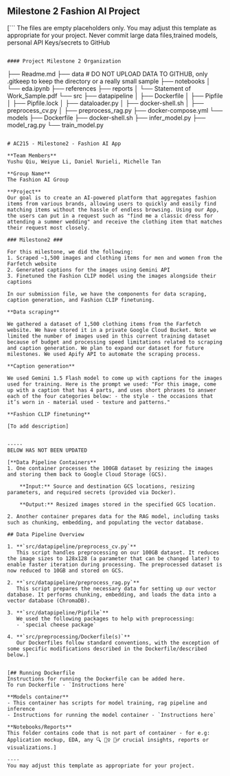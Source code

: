 ## Milestone 2 Fashion AI Project

[```
The files are empty placeholders only. You may adjust this template as appropriate for your project.
Never commit large data files,trained models, personal API Keys/secrets to GitHub
```]

#### Project Milestone 2 Organization

```
├── Readme.md
├── data # DO NOT UPLOAD DATA TO GITHUB, only .gitkeep to keep the directory or a really small sample
├── notebooks
│   └── eda.ipynb
├── references
├── reports
│   └── Statement of Work_Sample.pdf
└── src
    ├── datapipeline
    │   ├── Dockerfile
    │   ├── Pipfile
    │   ├── Pipfile.lock
    │   ├── dataloader.py
    │   ├── docker-shell.sh
    │   ├── preprocess_cv.py
    │   ├── preprocess_rag.py
    ├── docker-compose.yml
    └── models
        ├── Dockerfile
        ├── docker-shell.sh
        ├── infer_model.py
        ├── model_rag.py
        └── train_model.py
```

# AC215 - Milestone2 - Fashion AI App

**Team Members**
Yushu Qiu, Weiyue Li, Daniel Nurieli, Michelle Tan

**Group Name**
The Fashion AI Group

**Project**
Our goal is to create an AI-powered platform that aggregates fashion items from various brands, allowing users to quickly and easily find matching items without the hassle of endless browsing. Using our App, the users can put in a request such as "find me a classic dress for attending a summer wedding" and receive the clothing item that matches their request most closely.

### Milestone2 ###

For this milestone, we did the following: 
1. Scraped ~1,500 images and clothing items for men and women from the Farfetch website
2. Generated captions for the images using Gemini API
3. Finetuned the Fashion CLIP model using the images alongside their captions

In our submission file, we have the components for data scraping, caption generation, and Fashion CLIP finetuning. 

**Data scraping**

We gathered a dataset of 1,500 clothing items from the Farfetch website. We have stored it in a private Google Cloud Bucket. Note we limited the number of images used in this current training dataset because of budget and processing speed limitations related to scraping and caption generation. We plan to expand our dataset for future milestones. We used Apify API to automate the scraping process.

**Caption generation**

We used Gemini 1.5 Flash model to come up with captions for the images used for training. Here is the prompt we used: "For this image, come up with a caption that has 4 parts, and uses short phrases to answer each of the four categories below: - the style - the occasions that it’s worn in - material used - texture and patterns."

**Fashion CLIP finetuning**

[To add description]


-----
BELOW HAS NOT BEEN UPDATED

[**Data Pipeline Containers**
1. One container processes the 100GB dataset by resizing the images and storing them back to Google Cloud Storage (GCS).

	**Input:** Source and destination GCS locations, resizing parameters, and required secrets (provided via Docker).

	**Output:** Resized images stored in the specified GCS location.

2. Another container prepares data for the RAG model, including tasks such as chunking, embedding, and populating the vector database.

## Data Pipeline Overview

1. **`src/datapipeline/preprocess_cv.py`**
   This script handles preprocessing on our 100GB dataset. It reduces the image sizes to 128x128 (a parameter that can be changed later) to enable faster iteration during processing. The preprocessed dataset is now reduced to 10GB and stored on GCS.

2. **`src/datapipeline/preprocess_rag.py`**
   This script prepares the necessary data for setting up our vector database. It performs chunking, embedding, and loads the data into a vector database (ChromaDB).

3. **`src/datapipeline/Pipfile`**
   We used the following packages to help with preprocessing:
   - `special cheese package`

4. **`src/preprocessing/Dockerfile(s)`**
   Our Dockerfiles follow standard conventions, with the exception of some specific modifications described in the Dockerfile/described below.]


[## Running Dockerfile
Instructions for running the Dockerfile can be added here.
To run Dockerfile - `Instructions here`

**Models container**
- This container has scripts for model training, rag pipeline and inference
- Instructions for running the model container - `Instructions here`

**Notebooks/Reports**
This folder contains code that is not part of container - for e.g: Application mockup, EDA, any 🔍 🕵️‍♀️ 🕵️‍♂️ crucial insights, reports or visualizations.]

----
You may adjust this template as appropriate for your project.